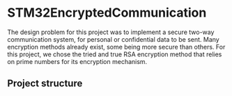 # STM32EncryptedCommunication
The design problem for this project was to implement a secure two-way communication system, for personal or confidential data to be sent. Many encryption methods already exist, some being more secure than others. For this project, we chose the tried and true RSA encryption method that relies on prime numbers for its encryption mechanism. 

## Project structure
